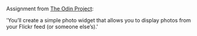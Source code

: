 Assignment from <a href="https://www.theodinproject.com/lessons/ruby-on-rails-flickr-api">The Odin Project</a>:

'You’ll create a simple photo widget that allows you to display photos from your Flickr feed (or someone else’s).'